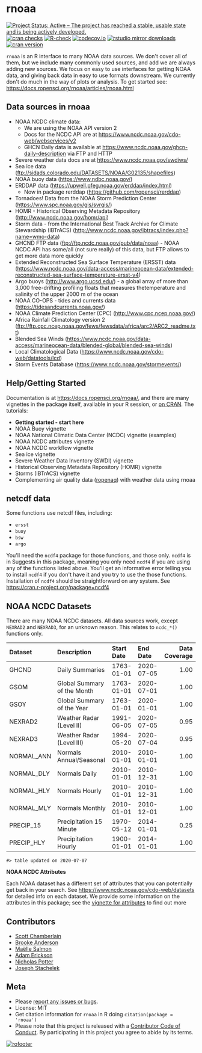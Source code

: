 rnoaa
=====



[![Project Status: Active – The project has reached a stable, usable state and is being actively developed.](https://www.repostatus.org/badges/latest/active.svg)](https://www.repostatus.org/#active)
[![cran checks](https://cranchecks.info/badges/worst/rnoaa)](https://cranchecks.info/pkgs/rnoaa)
[![R-check](https://github.com/ropensci/rnoaa/workflows/R-check/badge.svg)](https://github.com/ropensci/rnoaa/actions)
[![codecov.io](https://codecov.io/github/ropensci/rnoaa/coverage.svg?branch=master)](https://codecov.io/github/ropensci/rnoaa?branch=master)
[![rstudio mirror downloads](https://cranlogs.r-pkg.org/badges/rnoaa?color=C9A115)](https://github.com/metacran/cranlogs.app)
[![cran version](https://www.r-pkg.org/badges/version/rnoaa)](https://cran.r-project.org/package=rnoaa)


`rnoaa` is an R interface to many NOAA data sources. We don't cover all of them, but we include many commonly used sources, and add we are always adding new sources. We focus on easy to use interfaces for getting NOAA data, and giving back data in easy to use formats downstream. We currently don't do much in the way of plots or analysis. To get started see: https://docs.ropensci.org/rnoaa/articles/rnoaa.html

## Data sources in rnoaa

* NOAA NCDC climate data:
    * We are using the NOAA API version 2
    * Docs for the NCDC API are at https://www.ncdc.noaa.gov/cdo-web/webservices/v2
    * GHCN Daily data is available at https://www.ncdc.noaa.gov/ghcn-daily-description via FTP and HTTP
* Severe weather data docs are at https://www.ncdc.noaa.gov/swdiws/
* Sea ice data (ftp://sidads.colorado.edu/DATASETS/NOAA/G02135/shapefiles)
* NOAA buoy data (https://www.ndbc.noaa.gov/)
* ERDDAP data (https://upwell.pfeg.noaa.gov/erddap/index.html)
  * Now in package rerddap (https://github.com/ropensci/rerddap)
* Tornadoes! Data from the NOAA Storm Prediction Center (https://www.spc.noaa.gov/gis/svrgis/)
* HOMR - Historical Observing Metadata Repository (http://www.ncdc.noaa.gov/homr/api)
* Storm data - from the International Best Track Archive for Climate Stewardship (IBTrACS) (http://www.ncdc.noaa.gov/ibtracs/index.php?name=wmo-data)
* GHCND FTP data (ftp://ftp.ncdc.noaa.gov/pub/data/noaa) - NOAA NCDC API has some/all (not sure really) of this data, but FTP allows to get more data more quickly
* Extended Reconstructed Sea Surface Temperature (ERSST) data (https://www.ncdc.noaa.gov/data-access/marineocean-data/extended-reconstructed-sea-surface-temperature-ersst-v4)
* Argo buoys (http://www.argo.ucsd.edu/) - a global array of more than 3,000 free-drifting profiling floats that measures thetemperature and salinity of the upper 2000 m of the ocean
* NOAA CO-OPS - tides and currents data (https://tidesandcurrents.noaa.gov/)
* NOAA Climate Prediction Center (CPC) (http://www.cpc.ncep.noaa.gov/)
* Africa Rainfall Climatology version 2 (ftp://ftp.cpc.ncep.noaa.gov/fews/fewsdata/africa/arc2/ARC2_readme.txt)
* Blended Sea Winds (https://www.ncdc.noaa.gov/data-access/marineocean-data/blended-global/blended-sea-winds)
* Local Climatological Data (https://www.ncdc.noaa.gov/cdo-web/datatools/lcd)
* Storm Events Database (https://www.ncdc.noaa.gov/stormevents/)

## Help/Getting Started

Documentation is at <https://docs.ropensci.org/rnoaa/>, and there are many vignettes in the package itself, available in your R session, or [on CRAN](https://cran.r-project.org/package=rnoaa). The tutorials:

* **Getting started - start here**
* NOAA Buoy vignette
* NOAA National Climatic Data Center (NCDC) vignette (examples)
* NOAA NCDC attributes vignette
* NOAA NCDC workflow vignette
* Sea ice vignette
* Severe Weather Data Inventory (SWDI) vignette
* Historical Observing Metadata Repository (HOMR) vignette
* Storms (IBTrACS) vignette
* Complementing air quality data ([ropenaq](https://github.com/ropensci/ropenaq)) with weather data using rnoaa

## netcdf data

Some functions use netcdf files, including:

* `ersst`
* `buoy`
* `bsw`
* `argo`
 
You'll need the `ncdf4` package for those functions, and those only. `ncdf4` is in Suggests in this package, meaning you only need `ncdf4` if you are using any of the functions listed above. You'll get an informative error telling you to install `ncdf4` if you don't have it and you try to use the those functions. Installation of `ncdf4` should be straightforward on any system. See https://cran.r-project.org/package=ncdf4

## NOAA NCDC Datasets

There are many NOAA NCDC datasets. All data sources work, except `NEXRAD2` and `NEXRAD3`, for an unknown reason. This relates to `ncdc_*()` functions only.


|Dataset    |Description                 |Start Date |End Date   | Data Coverage|
|:----------|:---------------------------|:----------|:----------|-------------:|
|GHCND      |Daily Summaries             |1763-01-01 |2020-07-05 |          1.00|
|GSOM       |Global Summary of the Month |1763-01-01 |2020-07-01 |          1.00|
|GSOY       |Global Summary of the Year  |1763-01-01 |2020-01-01 |          1.00|
|NEXRAD2    |Weather Radar (Level II)    |1991-06-05 |2020-07-05 |          0.95|
|NEXRAD3    |Weather Radar (Level III)   |1994-05-20 |2020-07-04 |          0.95|
|NORMAL_ANN |Normals Annual/Seasonal     |2010-01-01 |2010-01-01 |          1.00|
|NORMAL_DLY |Normals Daily               |2010-01-01 |2010-12-31 |          1.00|
|NORMAL_HLY |Normals Hourly              |2010-01-01 |2010-12-31 |          1.00|
|NORMAL_MLY |Normals Monthly             |2010-01-01 |2010-12-01 |          1.00|
|PRECIP_15  |Precipitation 15 Minute     |1970-05-12 |2014-01-01 |          0.25|
|PRECIP_HLY |Precipitation Hourly        |1900-01-01 |2014-01-01 |          1.00|


```
#> table updated on 2020-07-07
```

**NOAA NCDC Attributes**

Each NOAA dataset has a different set of attributes that you can potentially get back in your search. See https://www.ncdc.noaa.gov/cdo-web/datasets for detailed info on each dataset. We provide some information on the attributes in this package; see the [vignette for attributes](https://docs.ropensci.org/rnoaa/articles/ncdc_attributes.html) to find out more


## Contributors

* [Scott Chamberlain](https://github.com/sckott)
* [Brooke Anderson](https://github.com/geanders)
* [Maëlle Salmon](https://github.com/maelle)
* [Adam Erickson](https://github.com/adam-erickson)
* [Nicholas Potter](https://github.com/potterzot)
* [Joseph Stachelek](https://github.com/jsta)

## Meta

* Please [report any issues or bugs](https://github.com/ropensci/rnoaa/issues).
* License: MIT
* Get citation information for `rnoaa` in R doing `citation(package = 'rnoaa')`
* Please note that this project is released with a [Contributor Code of Conduct][coc]. By participating in this project you agree to abide by its terms.

[![rofooter](https://ropensci.org/public_images/github_footer.png)](https://ropensci.org)

[coc]: https://github.com/ropensci/rnoaa/blob/master/.github/CODE_OF_CONDUCT.md
